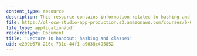 ```yaml
---
content_type: resource
description: This resource contains information related to hashing and classes.
file: https://ol-ocw-studio-app-production.s3.amazonaws.com/courses/6-00sc-introduction-to-computer-science-and-programming-spring-2011/e299b670216c731c44f1a9038c495852_MIT6_00SCS11_lec10.pdf
file_type: application/pdf
resourcetype: Document
title: 'Lecture 10 handout: hashing and classes'
uid: e299b670-216c-731c-44f1-a9038c495852
---
```

